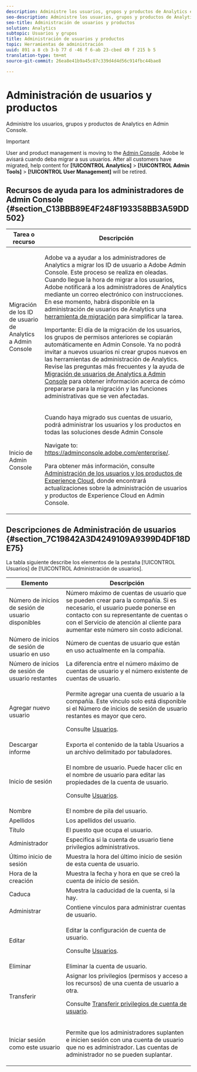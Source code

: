 ```yaml
---
description: Administre los usuarios, grupos y productos de Analytics en Admin Console.
seo-description: Administre los usuarios, grupos y productos de Analytics en Admin Console.
seo-title: Administración de usuarios y productos
solution: Analytics
subtopic: Usuarios y grupos
title: Administración de usuarios y productos
topic: Herramientas de administración
uuid: 891 a 8 cb 3-b 77 d -46 f 6-ab 23-cbed 49 f 215 b 5
translation-type: tm+mt
source-git-commit: 26ea8e41b9a45c87c339d4d4d56c914fbc44bae8

---
```



# Administración de usuarios y productos

Administre los usuarios, grupos y productos de Analytics en Admin Console.

>[!IMPORTANT]
>
>User and product management is moving to the [Admin Console](https://helpx.adobe.com/enterprise/using/admin-console.html). Adobe le avisará cuando deba migrar a sus usuarios. After all customers have migrated, help content for **[!UICONTROL Analytics]** &gt; **[!UICONTROL Admin Tools]** &gt; **[!UICONTROL User Management]** will be retired.

## Recursos de ayuda para los administradores de Admin Console {#section_C13BBB89E4F248F193358BB3A59DD502}

<table id="table_9263797773A749628E12BB3C1EBE620B"> 
 <thead> 
  <tr> 
   <th colname="col1" class="entry"> Tarea o recurso </th> 
   <th colname="col2" class="entry"> Descripción </th> 
  </tr>
 </thead>
 <tbody> 
  <tr> 
   <td colname="col1"> <p>Migración de los ID de usuario de Analytics a Admin Console </p> </td> 
   <td colname="col2"> <p> Adobe va a ayudar a los administradores de Analytics a migrar los ID de usuario a Adobe Admin Console. Este proceso se realiza en oleadas. Cuando llegue la hora de migrar a los usuarios, Adobe notificará a los administradores de Analytics mediante un correo electrónico con instrucciones. En ese momento, habrá disponible en la administración de usuarios de Analytics una <a href="https://marketing.adobe.com/resources/help/en_US/experience-cloud/admin-console/analytics-migration/t_migrate-users.html" format="html" scope="external">herramienta de migración</a> para simplificar la tarea. </p> <p>Importante: El día de la migración de los usuarios, los grupos de permisos anteriores se copiarán automáticamente en Admin Console. Ya no podrá invitar a nuevos usuarios ni crear grupos nuevos en las herramientas de administración de Analytics. Revise las preguntas más frecuentes y la ayuda de <a href="https://marketing.adobe.com/resources/help/en_US/experience-cloud/admin-console/analytics-migration/" format="https" scope="external">Migración de usuarios de Analytics a Admin Console</a> para obtener información acerca de cómo prepararse para la migración y las funciones administrativas que se ven afectadas. </p> </td> 
  </tr> 
  <tr> 
   <td colname="col1"> <p>Inicio de Admin Console </p> </td> 
   <td colname="col2"> <p>Cuando haya migrado sus cuentas de usuario, podrá administrar los usuarios y los productos en todas las soluciones desde Admin Console </p> <p>Navigate to: <a href="https://adminconsole.adobe.com/enterprise/#" format="html" scope="external"> https://adminconsole.adobe.com/enterprise/</a>. </p> <p>Para obtener más información, consulte <a href="https://marketing.adobe.com/resources/help/en_US/mcloud/admin_getting_started.html" format="html" scope="external">Administración de los usuarios y los productos de Experience Cloud</a>, donde encontrará actualizaciones sobre la administración de usuarios y productos de Experience Cloud en Admin Console. </p> </td> 
  </tr> 
 </tbody> 
</table>

## Descripciones de Administración de usuarios {#section_7C19842A3D4249109A9399D4DF18DE75}

La tabla siguiente describe los elementos de la pestaña [!UICONTROL Usuarios] de [!UICONTROL Administración de usuarios].

<table id="table_6F81D1095EB945D8995FF971B65BA52A"> 
 <thead> 
  <tr> 
   <th colname="col1" class="entry"> Elemento </th> 
   <th colname="col2" class="entry"> Descripción </th> 
  </tr> 
 </thead>
 <tbody> 
  <tr> 
   <td colname="col1"> <span class="wintitle"> Número de inicios de sesión de usuario disponibles</span> </td> 
   <td colname="col2"> Número máximo de cuentas de usuario que se pueden crear para la compañía. Si es necesario, el usuario puede ponerse en contacto con su representante de cuentas o con el Servicio de atención al cliente para aumentar este número sin costo adicional. </td> 
  </tr> 
  <tr> 
   <td colname="col1"> <span class="wintitle"> Número de inicios de sesión de usuario en uso</span> </td> 
   <td colname="col2"> Número de cuentas de usuario que están en uso actualmente en la compañía. </td> 
  </tr> 
  <tr> 
   <td colname="col1"> <span class="wintitle"> Número de inicios de sesión de usuario restantes</span> </td> 
   <td colname="col2"> La diferencia entre el número máximo de cuentas de usuario y el número existente de cuentas de usuario. </td> 
  </tr> 
  <tr> 
   <td colname="col1"> <span class="wintitle"> Agregar nuevo usuario</span> </td> 
   <td colname="col2"> <p>Permite agregar una cuenta de usuario a la compañía. Este vínculo solo está disponible si el Número de inicios de sesión de usuario restantes es mayor que cero. </p> <p>Consulte <a href="../../admin/user-management2/c-user-management/users.md#concept_3B50D355B0AA48A58CFAB671CE3F82F4" format="dita" scope="local"> Usuarios</a>. </p> </td> 
  </tr> 
  <tr> 
   <td colname="col1"> <span class="wintitle"> Descargar informe</span> </td> 
   <td colname="col2">Exporta el contenido de la tabla <span class="wintitle">Usuarios</span> a un archivo delimitado por tabuladores. </td> 
  </tr> 
  <tr> 
   <td colname="col1"> <span class="wintitle"> Inicio de sesión</span> </td> 
   <td colname="col2"> <p>El nombre de usuario. Puede hacer clic en el nombre de usuario para editar las propiedades de la cuenta de usuario. </p> <p>Consulte <a href="../../admin/user-management2/c-user-management/users.md#concept_3B50D355B0AA48A58CFAB671CE3F82F4" format="dita" scope="local"> Usuarios</a>. </p> </td> 
  </tr> 
  <tr> 
   <td colname="col1"> <span class="wintitle"> Nombre</span> </td> 
   <td colname="col2"> El nombre de pila del usuario. </td> 
  </tr> 
  <tr> 
   <td colname="col1"> <span class="wintitle"> Apellidos</span> </td> 
   <td colname="col2"> Los apellidos del usuario. </td> 
  </tr> 
  <tr> 
   <td colname="col1"> <span class="wintitle"> Título</span> </td> 
   <td colname="col2"> El puesto que ocupa el usuario. </td> 
  </tr> 
  <tr> 
   <td colname="col1"> <span class="wintitle"> Administrador</span> </td> 
   <td colname="col2"> Especifica si la cuenta de usuario tiene privilegios administrativos. </td> 
  </tr> 
  <tr> 
   <td colname="col1"> <span class="wintitle"> Último inicio de sesión</span> </td> 
   <td colname="col2"> Muestra la hora del último inicio de sesión de esta cuenta de usuario. </td> 
  </tr> 
  <tr> 
   <td colname="col1"><span class="wintitle"> Hora de la creación</span> </td> 
   <td colname="col2"> Muestra la fecha y hora en que se creó la cuenta de inicio de sesión. </td> 
  </tr> 
  <tr> 
   <td colname="col1"> <span class="wintitle"> Caduca</span> </td> 
   <td colname="col2"> Muestra la caducidad de la cuenta, si la hay. </td> 
  </tr> 
  <tr> 
   <td colname="col1"> <span class="wintitle"> Administrar</span> </td> 
   <td colname="col2"> Contiene vínculos para administrar cuentas de usuario. </td> 
  </tr> 
  <tr> 
   <td colname="col1"> <span class="wintitle"> Editar</span> </td> 
   <td colname="col2"> <p>Editar la configuración de cuenta de usuario. </p> <p>Consulte <a href="../../admin/user-management2/c-user-management/users.md#concept_3B50D355B0AA48A58CFAB671CE3F82F4" format="dita" scope="local"> Usuarios</a>. </p> </td> 
  </tr> 
  <tr> 
   <td colname="col1"> <span class="wintitle"> Eliminar</span> </td> 
   <td colname="col2"> Eliminar la cuenta de usuario. </td> 
  </tr> 
  <tr> 
   <td colname="col1"> <span class="wintitle"> Transferir</span> </td> 
   <td colname="col2">Asignar los privilegios (permisos y acceso a los recursos) de una cuenta de usuario a otra. <p>Consulte <a href="../../admin/user-management2/c-user-management/t-transfer-user-accout-privileges.md#task_A17A57DB5B114E869ABB1768F7910092" format="dita" scope="local"> Transferir privilegios de cuenta de usuario</a>. </p> </td> 
  </tr> 
  <tr> 
   <td colname="col1"><span class="wintitle"> Iniciar sesión como este usuario</span> </td> 
   <td colname="col2"> <p>Permite que los administradores suplanten e inicien sesión con una cuenta de usuario que no es administrador. Las cuentas de administrador no se pueden suplantar. </p> </td> 
  </tr> 
 </tbody> 
</table>

